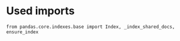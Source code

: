 # Used imports

```text
from pandas.core.indexes.base import Index, _index_shared_docs, ensure_index
```
